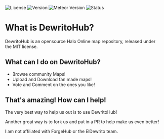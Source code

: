 ![License](https://img.shields.io/badge/license-MIT-blue.svg) ![Version](https://img.shields.io/badge/version-0.2.0-orange.svg)
![Meteor Version](https://img.shields.io/badge/meteor-1.6.1-green.svg)
![Status](https://img.shields.io/badge/status-alpha-black.svg)

# What is DewritoHub?
DewritoHub is an opensource Halo Online map repository, released under the MIT license.

## What can I do on DewritoHub?

* Browse community Maps!
* Upload and Download fan made maps!
* Vote and Comment on the ones you like!

## That's amazing! How can I help!

The very best way to help us out is to use DewritoHub!

Another great way is to fork us and put in a PR to help make us even better!

I am not affiliated with ForgeHub or the ElDewrito team.
